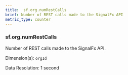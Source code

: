 ```yaml
---
title:  sf.org.numRestCalls
brief: Number of REST calls made to the SignalFx API
metric_type: counter
---
```

###  sf.org.numRestCalls

Number of REST calls made to the SignalFx API. 

Dimension(s): `orgId`

Data Resolution: 1 second


